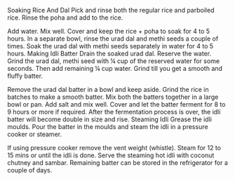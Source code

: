 Soaking Rice And Dal
Pick and rinse both the regular rice and parboiled rice.
Rinse the poha and add to the rice.

Add water. Mix well. Cover and keep the rice + poha to soak for 4 to 5 hours.
In a separate bowl, rinse the urad dal and methi seeds a couple of times.
Soak the urad dal with methi seeds separately in water for 4 to 5 hours.
Making Idli Batter
Drain the soaked urad dal. Reserve the water.
Grind the urad dal, methi seed with ¼ cup of the reserved water for some seconds. Then add remaining ¼ cup water. Grind till you get a smooth and fluffy batter.

Remove the urad dal batter in a bowl and keep aside.
Grind the rice in batches to make a smooth batter.
Mix both the batters together in a large bowl or pan. Add salt and mix well.
Cover and let the batter ferment for 8 to 9 hours or more if required.
After the fermentation process is over, the idli batter will become double in size and rise.
Steaming Idli
Grease the idli moulds.
Pour the batter in the moulds and steam the idli in a pressure cooker or steamer.

If using pressure cooker remove the vent weight (whistle).
Steam for 12 to 15 mins or until the idli is done.
Serve the steaming hot idli with coconut chutney and sambar.
Remaining batter can be stored in the refrigerator for a couple of days.
